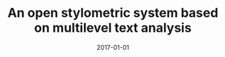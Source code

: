 ---
# Documentation: https://wowchemy.com/docs/managing-content/

title: An open stylometric system based on multilevel text analysis
subtitle: ''
summary: ''
authors:
- Maciej Eder
- piasecki
- Tomasz Walkowiak
tags: []
categories: []
date: '2017-01-01'
lastmod: 2022-10-07T05:11:53Z
featured: false
draft: false

# Featured image
# To use, add an image named `featured.jpg/png` to your page's folder.
# Focal points: Smart, Center, TopLeft, Top, TopRight, Left, Right, BottomLeft, Bottom, BottomRight.
image:
  caption: ''
  focal_point: ''
  preview_only: false

# Projects (optional).
#   Associate this post with one or more of your projects.
#   Simply enter your project's folder or file name without extension.
#   E.g. `projects = ["internal-project"]` references `content/project/deep-learning/index.md`.
#   Otherwise, set `projects = []`.
projects: []
publishDate: '2022-10-07T05:11:52.277026Z'
publication_types:
- '2'
abstract: ''
publication: '*Cognitive Studies*'
doi: 10.11649/cs.1430
---